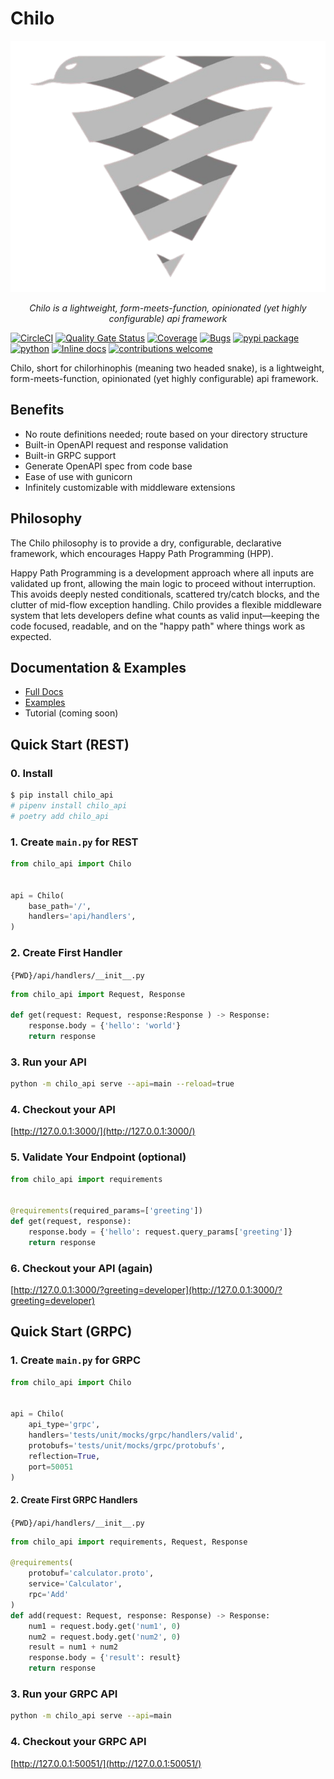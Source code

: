 # Chilo

<p align="center">
  <a href="https://chiloproject.io"><img src="https://raw.githubusercontent.com/dual/chilo-docs/main/img/logo-no-bg.png" alt="Chilo"></a>
</p>
<p align="center">
    <em>Chilo is a lightweight, form-meets-function, opinionated (yet highly configurable) api framework</em>
</p>

[![CircleCI](https://circleci.com/gh/dual/chilo.svg?style=shield)](https://circleci.com/gh/syngenta/acai-python)
[![Quality Gate Status](https://sonarcloud.io/api/project_badges/measure?project=dual_chilo&metric=alert_status)](https://sonarcloud.io/summary/new_code?id=dual_chilo)
[![Coverage](https://sonarcloud.io/api/project_badges/measure?project=dual_chilo&metric=coverage)](https://sonarcloud.io/summary/new_code?id=dual_chilo)
[![Bugs](https://sonarcloud.io/api/project_badges/measure?project=dual_chilo&metric=bugs)](https://sonarcloud.io/summary/new_code?id=dual_chilo)
[![pypi package](https://img.shields.io/pypi/v/chilo-api?color=%2334D058&label=pypi%20package)](https://pypi.org/project/chilo-api/)
[![python](https://img.shields.io/pypi/pyversions/chilo-api.svg?color=%2334D058)](https://pypi.org/project/chilo-api)
[![Inline docs](https://inch-ci.org/github/dwyl/hapi-auth-jwt2.svg?branch=master)](https://chiloproject.io)
[![contributions welcome](https://img.shields.io/badge/contributions-welcome-brightgreen.svg?style=flat)](https://github.com/dwyl/esta/issues)

Chilo, short for chilorhinophis (meaning two headed snake), is a lightweight, form-meets-function, opinionated (yet highly configurable) api framework.

## Benefits

* No route definitions needed; route based on your directory structure
* Built-in OpenAPI request and response validation
* Built-in GRPC support
* Generate OpenAPI spec from code base
* Ease of use with gunicorn
* Infinitely customizable with middleware extensions

## Philosophy

The Chilo philosophy is to provide a dry, configurable, declarative framework, which encourages Happy Path Programming (HPP).

Happy Path Programming is a development approach where all inputs are validated up front, allowing the main logic to proceed without interruption. This avoids deeply nested conditionals, scattered try/catch blocks, and the clutter of mid-flow exception handling. Chilo provides a flexible middleware system that lets developers define what counts as valid input—keeping the code focused, readable, and on the "happy path" where things work as expected.

## Documentation & Examples

* [Full Docs](https://chiloproject.io)
* [Examples](https://github.com/dual/chilo-docs/tree/main/examples)
* Tutorial (coming soon)

## Quick Start (REST)

### 0. Install

```bash
$ pip install chilo_api
# pipenv install chilo_api
# poetry add chilo_api
```

### 1. Create `main.py` for REST

```python
from chilo_api import Chilo


api = Chilo(
    base_path='/',
    handlers='api/handlers',
)
```

### 2. Create First Handler

`{PWD}/api/handlers/__init__.py`

```python
from chilo_api import Request, Response

def get(request: Request, response:Response ) -> Response:
    response.body = {'hello': 'world'}
    return response
```

### 3. Run your API

```bash
python -m chilo_api serve --api=main --reload=true
```

### 4. Checkout your API

[http://127.0.0.1:3000/](http://127.0.0.1:3000/)

### 5. Validate Your Endpoint (optional)

```python
from chilo_api import requirements


@requirements(required_params=['greeting'])
def get(request, response):
    response.body = {'hello': request.query_params['greeting']}
    return response
```

### 6. Checkout your API (again)

[http://127.0.0.1:3000/?greeting=developer](http://127.0.0.1:3000/?greeting=developer)

## Quick Start (GRPC)

### 1. Create `main.py` for GRPC

```python
from chilo_api import Chilo


api = Chilo(
    api_type='grpc',
    handlers='tests/unit/mocks/grpc/handlers/valid',
    protobufs='tests/unit/mocks/grpc/protobufs',
    reflection=True,
    port=50051
)
```

#### 2. Create First GRPC Handlers

`{PWD}/api/handlers/__init__.py`

```python
from chilo_api import requirements, Request, Response

@requirements(
    protobuf='calculator.proto',
    service='Calculator',
    rpc='Add'
)
def add(request: Request, response: Response) -> Response:
    num1 = request.body.get('num1', 0)
    num2 = request.body.get('num2', 0)
    result = num1 + num2
    response.body = {'result': result}
    return response
```

### 3. Run your GRPC API

```bash
python -m chilo_api serve --api=main
```

### 4. Checkout your GRPC API

[http://127.0.0.1:50051/](http://127.0.0.1:50051/)
